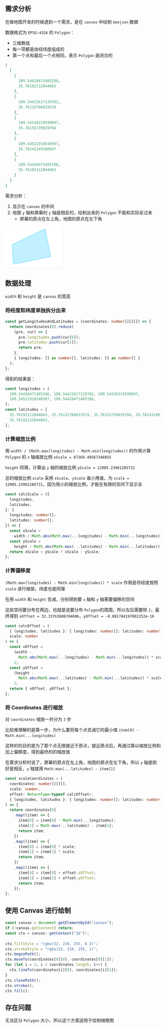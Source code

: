 ## 需求分析

在做地图开发的时候遇到一个需求，是在 `canvas` 中绘制 `Geojson` 数据

数据格式为 `EPSG:4326` 的 `Polygon`：

- 三维数组
- 每一项都是由经纬度组成的
- 第一个点和最后一个点相同，表示 `Polygon` 是闭合的

```geojson
[
  [
    [
      109.54420471485196,
      35.76192112844663
    ],
    [
      109.54423617129702,
      35.76132766033574
    ],
    [
      109.54539219590997,
      35.76155739029704
    ],
    [
      109.54521918540507,
      35.76241249100947
    ],
    [
      109.54420471485196,
      35.76192112844663
    ]
  ]
]
```

需求分析：

1. 显示在 `canvas` 的中间
2. 地图 `y` 轴和屏幕的 `y` 轴是相反的，绘制出来的 `Polygon` 不能和实际反过来
   - 屏幕的原点在左上角，地图的原点在左下角

![缩略图](./images/%E7%BC%A9%E7%95%A5%E5%9B%BE.png)

## 数据处理

`width` 和 `height` 是 `canvas` 的宽高

### 将经度和纬度单独拆分出来

```ts
const getLongitudesAndLatitudes = (coordinates: number[][][]) => {
  return coordinates[0].reduce(
    (pre, cur) => {
      pre.longitudes.push(cur[0]);
      pre.latitudes.push(cur[1]);
      return pre;
    },
    { longitudes: [] as number[], latitudes: [] as number[] }
  );
};
```

得到的结果是：

```ts
const longitudes = [
  109.54420471485196, 109.54423617129702, 109.54539219590997,
  109.54521918540507, 109.54420471485196,
];
const latitudes = [
  35.76192112844663, 35.76132766033574, 35.76155739029704, 35.76241249100947,
  35.76192112844663,
];
```

### 计算缩放比例

用 `width / (Math.max(longitudes) - Math.min(longitudes))` 的作用计算 `Polygon` 的 `x` 轴缩放比例 `xScale = 67369.49567346855`

`height` 同理，计算出 `y` 轴的缩放比例 `yScale = 12905.23981205731`

总的缩放比例 `scale` 采用 `xScale`、`yScale` 谁小用谁，为 `scale = 12905.23981205731`，因为用小的缩放比例，才能在有限的空间下显示全

```ts
const calcScale = ({
  longitudes,
  latitudes,
}: {
  longitudes: number[];
  latitudes: number[];
}) => {
  const xScale =
    width / Math.abs(Math.max(...longitudes) - Math.min(...longitudes));
  const yScale =
    height / Math.abs(Math.max(...latitudes) - Math.min(...latitudes));
  return xScale < yScale ? xScale : yScale;
};
```

### 计算偏移度

`(Math.max(longitudes) - Math.min(longitudes)) * scale` 作用是将经度按照 `scale` 进行缩放，纬度也是同理

在用 `width` 和 `height` 去减，分别得到要 `x` 轴和 `y` 轴需要偏移的空间

这些空间要分布在两边，也就是说要分布 `Polygon`的周围，所以左后需要除 `2`，最终得到 `xOffset = 32.33763608704606`，`yOffset = -8.881784197001252e-16`

```ts
const calcOffset = (
  { longitudes, latitudes }: { longitudes: number[]; latitudes: number[] },
  scale: number
) => {
  const xOffset =
    (width -
      Math.abs(Math.max(...longitudes) - Math.min(...longitudes)) * scale) /
    2;
  const yOffset =
    (height -
      Math.abs(Math.max(...latitudes) - Math.min(...latitudes)) * scale) /
    2;
  return { xOffset, yOffset };
};
```

### 将 Coordinates 进行缩放

对 `coordinates` 缩放一共分为 `3` 步

比较难理解的是第一步，为什么要将每个点去减它的最小值 `item[0] - Math.min(...longitudes)`

这样的的目的是为了那个点无限接近于原点，接近原点后，再通过乘以缩放比例和加上偏移度，得到最终的的缩放值

在需求分析时说了，屏幕的原点在左上角，地图的原点在左下角，所以 `y` 轴是刚好是相反，`y` 轴就用 `Math.max(...latitudes) - item[1]`

```ts
const scaleCoordinates = (
  coordinates: number[][][],
  scale: number,
  offset: ReturnType<typeof calcOffset>,
  { longitudes, latitudes }: { longitudes: number[]; latitudes: number[] }
) => {
  return coordinates[0]
    .map((item) => {
      item[0] = item[0] - Math.min(...longitudes);
      item[1] = Math.max(...latitudes) - item[1];
      return item;
    })
    .map((item) => {
      item[0] = item[0] * scale;
      item[1] = item[1] * scale;
      return item;
    })
    .map((item) => {
      item[0] = item[0] + offset.xOffset;
      item[1] = item[1] + offset.yOffset;
      return item;
    });
};
```

## 使用 Canvas 进行绘制

```ts
const canvas = document.getElementById("canvas");
if (!canvas.getContext) return;
const ctx = canvas!.getContext("2d")!;

ctx.fillStyle = "rgba(32, 210, 255, 0.3)";
ctx.strokeStyle = "rgba(32, 210, 255, 1)";
ctx.beginPath();
ctx.moveTo(coordinates[0][0], coordinates[0][1]);
for (let i = 1; i < coordinates.length; i++) {
  ctx.lineTo(coordinates[i][0], coordinates[i][1]);
}
ctx.closePath();
ctx.stroke();
ctx.fill();
```

## 存在问题

无法区分 `Polygon` 大小，所以这个方案适用于绘制缩略图
